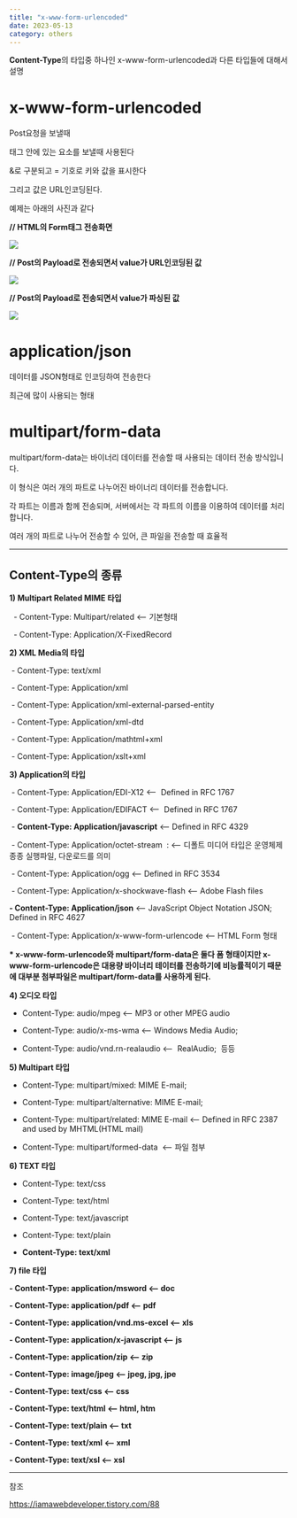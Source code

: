 ```yaml
---
title: "x-www-form-urlencoded"
date: 2023-05-13
category: others
---
```


**Content-Type**의 타입중 하나인 x-www-form-urlencoded과 다른 타입들에 대해서 설명

# x-www-form-urlencoded

Post요청을 보낼때 <form>태그 안에 있는 요소를 보낼때 사용된다

&로 구분되고 = 기호로 키와 값을 표시한다

그리고 값은 URL인코딩된다.

예제는 아래의 사진과 같다

**// HTML의 Form태그 전송화면**

**![](/storage/2023051320065031774.jpg)**

**// Post의 Payload로 전송되면서 value가 URL인코딩된 값**

![](/storage/20230513200704998886.jpg)

**// Post의 Payload로 전송되면서 value가 파싱된 값**

![](/storage/20230513200719132972.jpg)

# **application/json**

데이터를 JSON형태로 인코딩하여 전송한다

최근에 많이 사용되는 형태

# multipart/form-data

multipart/form-data는 바이너리 데이터를 전송할 때 사용되는 데이터 전송 방식입니다.

이 형식은 여러 개의 파트로 나누어진 바이너리 데이터를 전송합니다.

각 파트는 이름과 함께 전송되며, 서버에서는 각 파트의 이름을 이용하여 데이터를 처리합니다.

여러 개의 파트로 나누어 전송할 수 있어, 큰 파일을 전송할 때 효율적

---

## Content-Type의 종류

**1) Multipart Related MIME 타입**

  - Content-Type: Multipart/related <-- 기본형태

  - Content-Type: Application/X-FixedRecord

**2) XML Media의 타입**

 - Content-Type: text/xml

 - Content-Type: Application/xml

 - Content-Type: Application/xml-external-parsed-entity

 - Content-Type: Application/xml-dtd

 - Content-Type: Application/mathtml+xml

 - Content-Type: Application/xslt+xml

**3) Application의 타입**

 - Content-Type: Application/EDI-X12 <--  Defined in RFC 1767

 - Content-Type: Application/EDIFACT <--  Defined in RFC 1767

 - **Content-Type: Application/javascript** <-- Defined in RFC 4329

 - Content-Type: Application/octet-stream  : <-- 디폴트 미디어 타입은 운영체제 종종 실행파일, 다운로드를 의미

 - Content-Type: Application/ogg <-- Defined in RFC 3534

 - Content-Type: Application/x-shockwave-flash <-- Adobe Flash files

**- Content-Type: Application/json** <-- JavaScript Object Notation JSON; Defined in RFC 4627

 - Content-Type: Application/x-www-form-urlencode <-- HTML Form 형태

**\* x-www-form-urlencode와 multipart/form-data은 둘다 폼 형태이지만 x-www-form-urlencode은 대용량 바이너리 테이터를 전송하기에 비능률적이기 때문에 대부분 첨부파일은 multipart/form-data를 사용하게 된다.**

**4) 오디오 타입**

- Content-Type: audio/mpeg <-- MP3 or other MPEG audio

- Content-Type: audio/x-ms-wma <-- Windows Media Audio;

- Content-Type: audio/vnd.rn-realaudio <--  RealAudio;  등등

**5) Multipart 타입**

- Content-Type: multipart/mixed: MIME E-mail;

- Content-Type: multipart/alternative: MIME E-mail;

- Content-Type: multipart/related: MIME E-mail <-- Defined in RFC 2387 and used by MHTML(HTML mail)

- Content-Type: multipart/formed-data  <-- 파일 첨부

**6) TEXT 타입**

- Content-Type: text/css

- Content-Type: text/html

- Content-Type: text/javascript

- Content-Type: text/plain

- **Content-Type: text/xml**

**7) file 타입**

**- Content-Type: application/msword <-- doc**

**- Content-Type: application/pdf <-- pdf**

**- Content-Type: application/vnd.ms-excel <-- xls**

**- Content-Type: application/x-javascript <-- js**

**- Content-Type: application/zip <-- zip**

**- Content-Type: image/jpeg <-- jpeg, jpg, jpe**

**- Content-Type: text/css <-- css**

**- Content-Type: text/html <-- html, htm**

**- Content-Type: text/plain <-- txt**

**- Content-Type: text/xml <-- xml**

**- Content-Type: text/xsl <-- xsl**

---

참조

https://iamawebdeveloper.tistory.com/88

